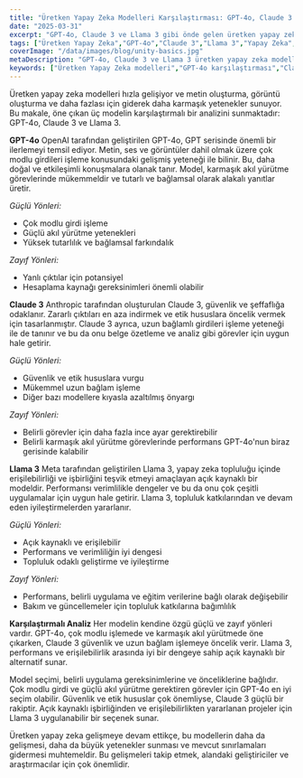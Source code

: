 ```yaml
---
title: "Üretken Yapay Zeka Modelleri Karşılaştırması: GPT-4o, Claude 3 ve Llama 3"
date: "2025-03-31"
excerpt: "GPT-4o, Claude 3 ve Llama 3 gibi önde gelen üretken yapay zeka modellerinin detaylı bir karşılaştırmasını keşfedin. Çeşitli uygulamalardaki güçlü ve zayıf yönlerini ve kullanım alanlarını analiz edin."
tags: ["Üretken Yapay Zeka","GPT-4o","Claude 3","Llama 3","Yapay Zeka","Makine Öğrenimi","Büyük Dil Modelleri"]
coverImage: "/data/images/blog/unity-basics.jpg"
metaDescription: "GPT-4o, Claude 3 ve Llama 3 üretken yapay zeka modellerini karşılaştırın. Bilinçli karar verme için güçlü ve zayıf yönlerini ve uygulamalarını analiz edin."
keywords: ["Üretken Yapay Zeka modelleri","GPT-4o karşılaştırması","Claude 3 analizi","Llama 3 incelemesi","YZ model karşılaştırması","Büyük Dil Modelleri","Yapay Zeka"]
---
```


Üretken yapay zeka modelleri hızla gelişiyor ve metin oluşturma, görüntü oluşturma ve daha fazlası için giderek daha karmaşık yetenekler sunuyor. Bu makale, öne çıkan üç modelin karşılaştırmalı bir analizini sunmaktadır: GPT-4o, Claude 3 ve Llama 3.

**GPT-4o**
OpenAI tarafından geliştirilen GPT-4o, GPT serisinde önemli bir ilerlemeyi temsil ediyor. Metin, ses ve görüntüler dahil olmak üzere çok modlu girdileri işleme konusundaki gelişmiş yeteneği ile bilinir. Bu, daha doğal ve etkileşimli konuşmalara olanak tanır. Model, karmaşık akıl yürütme görevlerinde mükemmeldir ve tutarlı ve bağlamsal olarak alakalı yanıtlar üretir.

*Güçlü Yönleri:*
*   Çok modlu girdi işleme
*   Güçlü akıl yürütme yetenekleri
*   Yüksek tutarlılık ve bağlamsal farkındalık

*Zayıf Yönleri:*
*   Yanlı çıktılar için potansiyel
*   Hesaplama kaynağı gereksinimleri önemli olabilir

**Claude 3**
Anthropic tarafından oluşturulan Claude 3, güvenlik ve şeffaflığa odaklanır. Zararlı çıktıları en aza indirmek ve etik hususlara öncelik vermek için tasarlanmıştır. Claude 3 ayrıca, uzun bağlamlı girdileri işleme yeteneği ile de tanınır ve bu da onu belge özetleme ve analiz gibi görevler için uygun hale getirir.

*Güçlü Yönleri:*
*   Güvenlik ve etik hususlara vurgu
*   Mükemmel uzun bağlam işleme
*   Diğer bazı modellere kıyasla azaltılmış önyargı

*Zayıf Yönleri:*
*   Belirli görevler için daha fazla ince ayar gerektirebilir
*   Belirli karmaşık akıl yürütme görevlerinde performans GPT-4o'nun biraz gerisinde kalabilir

**Llama 3**
Meta tarafından geliştirilen Llama 3, yapay zeka topluluğu içinde erişilebilirliği ve işbirliğini teşvik etmeyi amaçlayan açık kaynaklı bir modeldir. Performansı verimlilikle dengeler ve bu da onu çok çeşitli uygulamalar için uygun hale getirir. Llama 3, topluluk katkılarından ve devam eden iyileştirmelerden yararlanır.

*Güçlü Yönleri:*
*   Açık kaynaklı ve erişilebilir
*   Performans ve verimliliğin iyi dengesi
*   Topluluk odaklı geliştirme ve iyileştirme

*Zayıf Yönleri:*
*   Performans, belirli uygulama ve eğitim verilerine bağlı olarak değişebilir
*   Bakım ve güncellemeler için topluluk katkılarına bağımlılık

**Karşılaştırmalı Analiz**
Her modelin kendine özgü güçlü ve zayıf yönleri vardır. GPT-4o, çok modlu işlemede ve karmaşık akıl yürütmede öne çıkarken, Claude 3 güvenlik ve uzun bağlam işlemeye öncelik verir. Llama 3, performans ve erişilebilirlik arasında iyi bir dengeye sahip açık kaynaklı bir alternatif sunar.

Model seçimi, belirli uygulama gereksinimlerine ve önceliklerine bağlıdır. Çok modlu girdi ve güçlü akıl yürütme gerektiren görevler için GPT-4o en iyi seçim olabilir. Güvenlik ve etik hususlar çok önemliyse, Claude 3 güçlü bir rakiptir. Açık kaynaklı işbirliğinden ve erişilebilirlikten yararlanan projeler için Llama 3 uygulanabilir bir seçenek sunar.

Üretken yapay zeka gelişmeye devam ettikçe, bu modellerin daha da gelişmesi, daha da büyük yetenekler sunması ve mevcut sınırlamaları gidermesi muhtemeldir. Bu gelişmeleri takip etmek, alandaki geliştiriciler ve araştırmacılar için çok önemlidir.
    